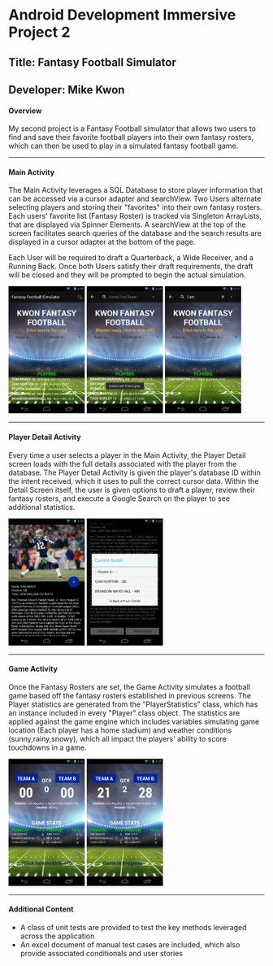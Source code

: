 # **Android Development Immersive Project 2**
## **Title: Fantasy Football Simulator**
## **Developer: Mike Kwon**


#### Overview

My second project is a Fantasy Football simulator that allows two users to find and save their favorite football players into their own fantasy rosters, which can then be used to play in a simulated fantasy football game.

---

#### Main Activity

The Main Activity leverages a SQL Database to store player information that can be accessed via a cursor adapter and searchView.  Two Users alternate selecting players and storing their "favorites" into their own fantasy rosters.  Each users' favorite list (Fantasy Roster) is tracked via Singleton ArrayLists, that are displayed via Spinner Elements.  A searchView at the top of the screen facilitates search queries of the database and the search results are displayed in a cursor adapter at the bottom of the page.

Each User will be required to draft a Quarterback, a Wide Receiver, and a Running Back.  Once both Users satisfy their draft requirements, the draft will be closed and they will be prompted to begin the actual simulation.

<img src="screenshots/StartPage.png" width="150" height="250">
<img src="screenshots/StartPage2.png" width="150" height="250">
<img src="screenshots/SearchFilter.png" width="150" height="250">

---

#### Player Detail Activity

Every time a user selects a player in the Main Activity, the Player Detail screen loads with the full details associated with the player from the database.  The Player Detail Activity is given the player's database ID within the intent received, which it uses to pull the correct cursor data.  Within the Detail Screen itself, the user is given options to draft a player, review their fantasy rosters, and execute a Google Search on the player to see additional statistics.

<img src="screenshots/PlayerDetail1.png" width="150" height="250">
<img src="screenshots/PlayerDetail2_CheckRoster.png" width="150" height="250">

---

#### Game Activity

Once the Fantasy Rosters are set, the Game Activity simulates a football game based off the fantasy rosters established in previous screens.  The Player statistics are generated from the "PlayerStatistics" class, which has an instance included in every "Player" class object.  The statistics are applied against the game engine which includes variables simulating game location (Each player has a home stadium) and weather conditions (sunny,rainy,snowy), which all impact the players' ability to score touchdowns in a game.

<img src="screenshots/GamePlayScreen.png" width="150" height="250">
<img src="screenshots/GamePlayScreen2.png" width="150" height="250">

---

#### Additional Content

* A class of unit tests are provided to test the key methods leveraged across the application
* An excel document of manual test cases are included, which also provide associated conditionals and user stories